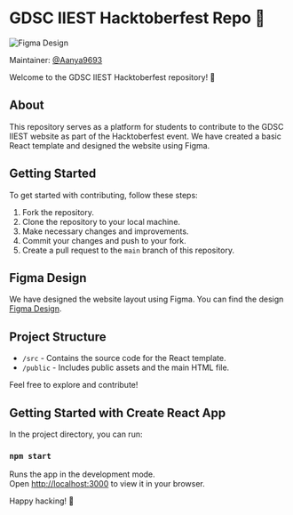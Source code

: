 # GDSC IIEST Hacktoberfest Repo 🚀
![Figma Design](https://user-images.githubusercontent.com/76564889/194760114-bbda988e-7abb-4e7f-8d37-7773c8978aa2.png)

Maintainer: [@Aanya9693](https://github.com/aanya9693)

Welcome to the GDSC IIEST Hacktoberfest repository! 🎉

## About

This repository serves as a platform for students to contribute to the GDSC IIEST website as part of the Hacktoberfest event. We have created a basic React template and designed the website using Figma.

## Getting Started

To get started with contributing, follow these steps:

1. Fork the repository.
2. Clone the repository to your local machine.
3. Make necessary changes and improvements.
4. Commit your changes and push to your fork.
5. Create a pull request to the `main` branch of this repository.

## Figma Design

We have designed the website layout using Figma. You can find the design [Figma Design](https://www.figma.com/file/SCj5dbGWi22qqTlSuhmtq2/GDSC-Design?type=design&node-id=0-1&mode=design).


## Project Structure

- `/src` - Contains the source code for the React template.
- `/public` - Includes public assets and the main HTML file.

Feel free to explore and contribute!


## Getting Started with Create React App

In the project directory, you can run:
### `npm start`

Runs the app in the development mode.\
Open [http://localhost:3000](http://localhost:3000) to view it in your browser.

Happy hacking! 🌟
